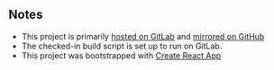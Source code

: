 Notes
---
- This project is primarily [hosted on GitLab](https://gitlab.com/commandertso/progress-clocks) and [mirrored on GitHub](https://github.com/CommanderTso/progress-clocks)
- The checked-in build script is set up to run on GitLab.
- This project was bootstrapped with [Create React App](https://github.com/facebookincubator/create-react-app)
